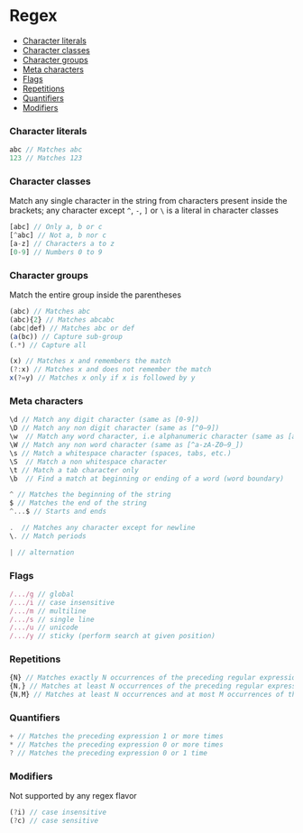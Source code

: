 <!-- markdownlint-disable MD001 -->

# Regex

- [Character literals](#character-literals)
- [Character classes](#character-classes)
- [Character groups](#character-groups)
- [Meta characters](#meta-characters)
- [Flags](#flags)
- [Repetitions](#repetitions)
- [Quantifiers](#quantifiers)
- [Modifiers](#modifiers)

### Character literals

``` javascript
abc // Matches abc
123 // Matches 123
```

### Character classes

Match any single character in the string from characters present inside the brackets; any character except `^`, `-`, `]` or `\` is a literal in character classes

``` javascript
[abc] // Only a, b or c
[^abc] // Not a, b nor c
[a-z] // Characters a to z
[0-9] // Numbers 0 to 9
```

### Character groups

Match the entire group inside the parentheses

``` javascript
(abc) // Matches abc
(abc){2} // Matches abcabc
(abc|def) // Matches abc or def
(a(bc)) // Capture sub-group
(.*) // Capture all

(x) // Matches x and remembers the match
(?:x) // Matches x and does not remember the match
x(?=y) // Matches x only if x is followed by y
```

### Meta characters

``` javascript
\d // Match any digit character (same as [0-9])
\D // Match any non digit character (same as [^0–9])
\w  // Match any word character, i.e alphanumeric character (same as [a-zA-Z0–9_])
\W // Match any non word character (same as [^a-zA-Z0–9_])
\s // Match a whitespace character (spaces, tabs, etc.)
\S  // Match a non whitespace character
\t // Match a tab character only
\b  // Find a match at beginning or ending of a word (word boundary)

^ // Matches the beginning of the string
$ // Matches the end of the string
^...$ // Starts and ends

.  // Matches any character except for newline
\. // Match periods

| // alternation
```

### Flags

``` javascript
/.../g // global
/.../i // case insensitive
/.../m // multiline
/.../s // single line
/.../u // unicode
/.../y // sticky (perform search at given position)
```

### Repetitions

``` javascript
{N} // Matches exactly N occurrences of the preceding regular expression
{N,} // Matches at least N occurrences of the preceding regular expression
{N,M} // Matches at least N occurrences and at most M occurrences of the preceding regular expression (where M > N)
```

### Quantifiers

``` javascript
+ // Matches the preceding expression 1 or more times
* // Matches the preceding expression 0 or more times
? // Matches the preceding expression 0 or 1 time
```

### Modifiers

Not supported by any regex flavor

``` javascript
(?i) // case insensitive
(?c) // case sensitive
```
